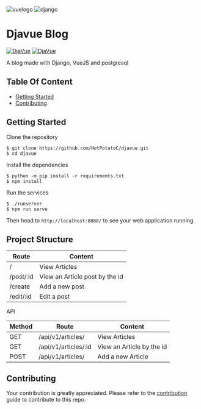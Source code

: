 ![vuelogo](docs/vue.png)
![django](docs/django.png)

# Djavue Blog

[![DjaVue](https://circleci.com/gh/HotPotatoC/djavue.svg?style=shield)](https://circleci.com/gh/HotPotatoC/djavue)
[![DjaVue](https://circleci.com/gh/HotPotatoC/djavue.svg?style=svg)](https://circleci.com/gh/HotPotatoC/djavue)

A blog made with Django, VueJS and postgresql

## Table Of Content

- [Getting Started](#getting-started)
- [Contributing](#contributing)

## Getting Started

Clone the repository

```
$ git clone https://github.com/HotPotatoC/djavue.git
$ cd djavue
```

Install the dependencies

```
$ python -m pip install -r requirements.txt
$ npm install
```

Run the services

```
$ ./runserver
$ npm run serve
```

Then head to `http://localhost:8080/` to see your web application running.

## Project Structure

| Route | Content |
| ------------- | ------------- |
| / | View Articles |
| /post/:id | View an Article post by the id |
| /create | Add a new post |
| /edit/:id | Edit a post |

API

| Method | Route | Content |
| ------------- | ------------- | ------------- |
| GET | /api/v1/articles/ | View Articles |
| GET | /api/v1/articles/:id | View an Article by the id |
| POST | /api/v1/articles/ | Add a new Article |

## Contributing

Your contribution is greatly appreciated. Please refer to the [contribution](docs/CONTRIBUTING.md) guide to contribute to this repo.

